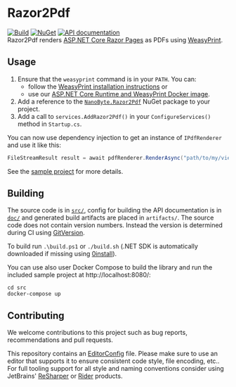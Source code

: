 # Razor2Pdf

[![Build](https://github.com/nano-byte/Razor2Pdf/actions/workflows/build.yml/badge.svg)](https://github.com/nano-byte/Razor2Pdf/actions/workflows/build.yml)
[![NuGet](https://img.shields.io/nuget/v/NanoByte.Razor2Pdf.svg)](https://www.nuget.org/packages/NanoByte.Razor2Pdf/)
[![API documentation](https://img.shields.io/badge/api-docs-orange.svg)](https://razor2pdf.nano-byte.net/)  
Razor2Pdf renders [ASP.NET Core Razor Pages](https://learn.microsoft.com/en-us/aspnet/core/razor-pages/) as PDFs using [WeasyPrint](https://weasyprint.org/).

## Usage

1. Ensure that the `weasyprint` command is in your `PATH`. You can:
   - follow the [WeasyPrint installation instructions](https://doc.courtbouillon.org/weasyprint/stable/first_steps.html) or
   - use our [ASP.NET Core Runtime and WeasyPrint Docker image](docker/).
2. Add a reference to the [`NanoByte.Razor2Pdf`](https://www.nuget.org/packages/NanoByte.Razor2Pdf/) NuGet package to your project.
3. Add a call to `services.AddRazor2Pdf()` in your `ConfigureServices()` method in `Startup.cs`.

You can now use dependency injection to get an instance of `IPdfRenderer` and use it like this:

```csharp
FileStreamResult result = await pdfRenderer.RenderAsync("path/to/my/view", new MyViewModel(...));
```

See the [sample project](https://github.com/nano-byte/Razor2Pdf/tree/master/src/Sample/) for more details.

## Building

The source code is in [`src/`](src/), config for building the API documentation is in [`doc/`](doc/) and generated build artifacts are placed in `artifacts/`. The source code does not contain version numbers. Instead the version is determined during CI using [GitVersion](https://gitversion.net/).

To build run `.\build.ps1` or `./build.sh` (.NET SDK is automatically downloaded if missing using [0install](https://0install.net/)).

You can use also user Docker Compose to build the library and run the included sample project at http://localhost:8080/:

    cd src
    docker-compose up

## Contributing

We welcome contributions to this project such as bug reports, recommendations and pull requests.

This repository contains an [EditorConfig](http://editorconfig.org/) file. Please make sure to use an editor that supports it to ensure consistent code style, file encoding, etc.. For full tooling support for all style and naming conventions consider using JetBrains' [ReSharper](https://www.jetbrains.com/resharper/) or [Rider](https://www.jetbrains.com/rider/) products.

